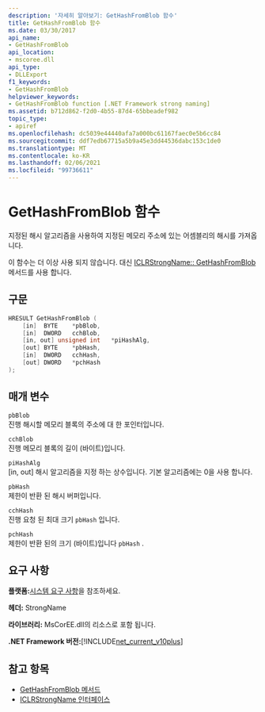 ```yaml
---
description: '자세히 알아보기: GetHashFromBlob 함수'
title: GetHashFromBlob 함수
ms.date: 03/30/2017
api_name:
- GetHashFromBlob
api_location:
- mscoree.dll
api_type:
- DLLExport
f1_keywords:
- GetHashFromBlob
helpviewer_keywords:
- GetHashFromBlob function [.NET Framework strong naming]
ms.assetid: b712d862-f2d0-4b55-87d4-65bbeadef982
topic_type:
- apiref
ms.openlocfilehash: dc5039e44440afa7a000bc61167faec0e5b6cc84
ms.sourcegitcommit: ddf7edb67715a5b9a45e3dd44536dabc153c1de0
ms.translationtype: MT
ms.contentlocale: ko-KR
ms.lasthandoff: 02/06/2021
ms.locfileid: "99736611"
---
```

# <a name="gethashfromblob-function"></a>GetHashFromBlob 함수

지정된 해시 알고리즘을 사용하여 지정된 메모리 주소에 있는 어셈블리의 해시를 가져옵니다.

이 함수는 더 이상 사용 되지 않습니다. 대신 [ICLRStrongName:: GetHashFromBlob](../hosting/iclrstrongname-gethashfromblob-method.md) 메서드를 사용 합니다.

## <a name="syntax"></a>구문

```cpp
HRESULT GetHashFromBlob (
    [in]  BYTE    *pbBlob,
    [in]  DWORD   cchBlob,
    [in, out] unsigned int   *piHashAlg,
    [out] BYTE    *pbHash,
    [in]  DWORD   cchHash,
    [out] DWORD   *pchHash
);
```

## <a name="parameters"></a>매개 변수

`pbBlob`\
진행 해시할 메모리 블록의 주소에 대 한 포인터입니다.

`cchBlob`\
진행 메모리 블록의 길이 (바이트)입니다.

`piHashAlg`\
[in, out] 해시 알고리즘을 지정 하는 상수입니다. 기본 알고리즘에는 0을 사용 합니다.

`pbHash`\
제한이 반환 된 해시 버퍼입니다.

`cchHash`\
진행 요청 된 최대 크기 `pbHash` 입니다.

`pchHash`\
제한이 반환 된의 크기 (바이트)입니다 `pbHash` .

## <a name="requirements"></a>요구 사항

**플랫폼:**[시스템 요구 사항](../../get-started/system-requirements.md)을 참조하세요.

**헤더:** StrongName

**라이브러리:** MsCorEE.dll의 리소스로 포함 됩니다.

**.NET Framework 버전:**[!INCLUDE[net_current_v10plus](../../../../includes/net-current-v10plus-md.md)]

## <a name="see-also"></a>참고 항목

- [GetHashFromBlob 메서드](../hosting/iclrstrongname-gethashfromblob-method.md)
- [ICLRStrongName 인터페이스](../hosting/iclrstrongname-interface.md)
